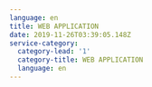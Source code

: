 ```yaml
---
language: en
title: WEB APPLICATION
date: 2019-11-26T03:39:05.148Z
service-category:
  category-lead: '1'
  category-title: WEB APPLICATION
  language: en
---
```


